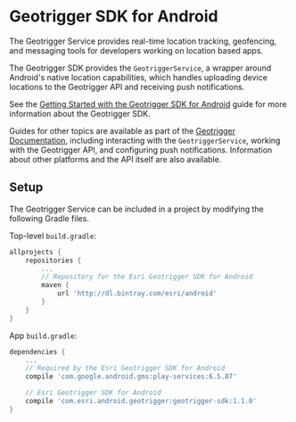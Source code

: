 # Geotrigger SDK for Android

The Geotrigger Service provides real-time location tracking, geofencing,
and messaging tools for developers working on location based apps.

The Geotrigger SDK provides the `GeotriggerService`, a wrapper around 
Android's native location capabilities, which handles uploading device locations
to the Geotrigger API and receiving push notifications.

See the [Getting Started with the Geotrigger SDK for Android][geotrigger-docs-android-getting-started] guide
for more information about the Geotrigger SDK.

Guides for other topics are available as part of the [Geotrigger Documentation][geotrigger-docs],
including interacting with the `GeotriggerService`, working with the Geotrigger API, and configuring
push notifications. Information about other platforms and the API itself are also available.

## Setup

The Geotrigger Service can be included in a project by modifying the following Gradle files.

Top-level `build.gradle`:

```groovy
allprojects {
    repositories {
        ...
        // Repository for the Esri Geotrigger SDK for Android
        maven {
            url 'http://dl.bintray.com/esri/android'
        }
    }
}
```

App `build.gradle`:

```groovy
dependencies {
    ...
    // Required by the Esri Geotrigger SDK for Android
    compile 'com.google.android.gms:play-services:6.5.87'

    // Esri Geotrigger SDK for Android
    compile 'com.esri.android.geotrigger:geotrigger-sdk:1.1.0'
}
```

[esri-site]: http://www.esri.com
[arcgis-dev-site]: https://developers.arcgis.com/
[geotrigger-docs]: https://developers.arcgis.com/en/geotrigger-service
[geotrigger-docs-android-getting-started]: https://developers.arcgis.com/en/geotrigger-service/guide/android-getting-started
[geotrigger-docs-android-push-notifications]: https://developers.arcgis.com/en/geotrigger-service/guide/android-push-notifications/
[android-docs]: http://developer.android.com/
[android-sdk]: http://developer.android.com/sdk/index.html
[google-play-services-setup]: http://developer.android.com/google/play-services/setup.html
[sample-app-geotrigger-activity]: https://github.com/Esri/geotrigger-sdk-android/blob/master/sample/src/com/esri/android/geotrigger/sample/GeotriggerActivity.java
[sample-app-geotrigger-helper]: https://github.com/Esri/geotrigger-sdk-android/blob/master/sample/src/com/esri/android/geotrigger/sample/GeotriggerHelper.java
[goog-dev-console]: https://cloud.google.com/console
